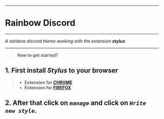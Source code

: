 __________
# Rainbow Discord
__________

*A rainbow discord theme working with the extension **stylux***
__________
>**How to get started?**
## 1. First install *Stylus* to your browser
>- **Extension for [CHROME](https://chrome.google.com/webstore/detail/stylus/clngdbkpkpeebahjckkjfobafhncgmne?hl=en)** 
>- **Extension for [FIREFOX](https://addons.mozilla.org/en-US/firefox/addon/styl-us/)** 
## 2. After that click on *`manage`* and click on *`Write new style`*.
